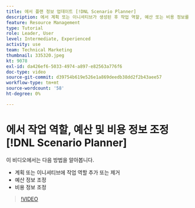 ```yaml
---
title: 에서 플랜 정보 업데이트 [!DNL Scenario Planner]
description: 에서 계획 또는 이니셔티브가 생성된 후 작업 역할, 예산 또는 비용 정보를 변경하거나 업데이트하는 방법에 대해 알아봅니다. [!DNL Scenario Planner].
feature: Resource Management
type: Tutorial
role: Leader, User
level: Intermediate, Experienced
activity: use
team: Technical Marketing
thumbnail: 335320.jpeg
kt: 9078
exl-id: da426ef6-5033-4974-a897-e82563a776f6
doc-type: video
source-git-commit: d39754b619e526e1a869deedb38dd2f2b43aee57
workflow-type: tm+mt
source-wordcount: '58'
ht-degree: 0%

---
```


# 에서 작업 역할, 예산 및 비용 정보 조정 [!DNL Scenario Planner]

이 비디오에서는 다음 방법을 알아봅니다.

* 계획 또는 이니셔티브에 작업 역할 추가 또는 제거
* 예산 정보 조정
* 비용 정보 조정

>[!VIDEO](https://video.tv.adobe.com/v/335320/?quality=12)
